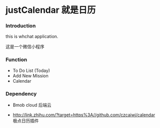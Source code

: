 # justCalendar 就是日历
### Introduction

this is whchat application. 

这是一个微信小程序

### Function

* To Do List (Today)
* Add New Mission
* Calendar

### Dependency

* Bmob cloud 后端云

* http://link.zhihu.com/?target=https%3A//github.com/czcaiwj/calendar 极点日历插件

  
